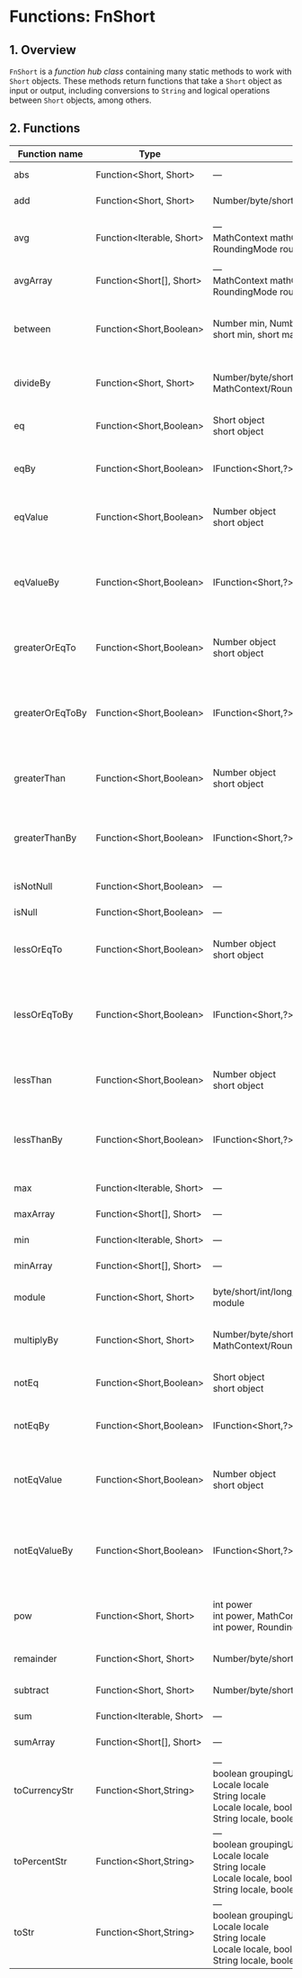 # Functions: FnShort

## 1. Overview

`FnShort` is a *function hub class* containing many static methods to work with `Short` objects. These methods return functions that take a `Short` object as input or output, including conversions to `String` and logical operations between `Short` objects, among others.

## 2. Functions

| Function name      | Type                        | Params                                                                 | Description |
|--------------------|-----------------------------|------------------------------------------------------------------------|-------------|
| abs                | Function<Short, Short>      | —                                                                      | Returns the absolute value of the input. |
| add                | Function<Short, Short>      | Number/byte/short/int/long/float/double add                            | Adds the given number to the target and returns the result. |
| avg                | Function<Iterable<Short>, Short> | —<br>MathContext mathContext<br>RoundingMode roundingMode         | Returns the average of all numbers in the Iterable input object, optionally using MathContext or RoundingMode. |
| avgArray           | Function<Short[], Short>    | —<br>MathContext mathContext<br>RoundingMode roundingMode             | Returns the average of all numbers in the input array, optionally using MathContext or RoundingMode. |
| between            | Function<Short,Boolean>     | Number min, Number max<br>short min, short max                       | Determines if the target is between min and max (`target.compareTo(min) >= 0 && target.compareTo(max) <= 0`). Both must implement Comparable. |
| divideBy           | Function<Short, Short>      | Number/byte/short/int/long/float/double divisor<br>MathContext/RoundingMode | Divides the target by the given divisor and returns the result, optionally using MathContext or RoundingMode. |
| eq                 | Function<Short,Boolean>     | Short object<br>short object                                         | Determines if the target and specified object are equal by calling `equals` on the target. |
| eqBy               | Function<Short,Boolean>     | IFunction<Short,?> by, Object object                                   | Determines if the result of executing the specified function on the target and object are equal by calling `equals`. |
| eqValue            | Function<Short,Boolean>     | Number object<br>short object                                         | Determines if the target and specified object are equal in value (`target.compareTo(object) == 0`). Both must implement Comparable. |
| eqValueBy          | Function<Short,Boolean>     | IFunction<Short,?> by, Object object                                   | Determines if the result of executing the specified function on the target and object are equal in value (`functionResult.compareTo(object) == 0`). Both must implement Comparable. |
| greaterOrEqTo      | Function<Short,Boolean>     | Number object<br>short object                                         | Determines if the target is greater or equal to the specified object (`target.compareTo(object) >= 0`). Both must implement Comparable. |
| greaterOrEqToBy    | Function<Short,Boolean>     | IFunction<Short,?> by, Object object                                   | Determines if the result of executing the specified function on the target is greater or equal to the object (`functionResult.compareTo(object) >= 0`). Both must implement Comparable. |
| greaterThan        | Function<Short,Boolean>     | Number object<br>short object                                         | Determines if the target is greater than the specified object (`target.compareTo(object) > 0`). Both must implement Comparable. |
| greaterThanBy      | Function<Short,Boolean>     | IFunction<Short,?> by, Object object                                   | Determines if the result of executing the specified function on the target is greater than the object (`functionResult.compareTo(object) > 0`). Both must implement Comparable. |
| isNotNull          | Function<Short,Boolean>     | —                                                                      | Determines if the target object is not null. |
| isNull             | Function<Short,Boolean>     | —                                                                      | Determines if the target object is null. |
| lessOrEqTo         | Function<Short,Boolean>     | Number object<br>short object                                         | Determines if the target is less or equal to the specified object (`target.compareTo(object) <= 0`). Both must implement Comparable. |
| lessOrEqToBy       | Function<Short,Boolean>     | IFunction<Short,?> by, Object object                                   | Determines if the result of executing the specified function on the target is less or equal to the object (`functionResult.compareTo(object) <= 0`). Both must implement Comparable. |
| lessThan           | Function<Short,Boolean>     | Number object<br>short object                                         | Determines if the target is less than the specified object (`target.compareTo(object) < 0`). Both must implement Comparable. |
| lessThanBy         | Function<Short,Boolean>     | IFunction<Short,?> by, Object object                                   | Determines if the result of executing the specified function on the target is less than the object (`functionResult.compareTo(object) < 0`). Both must implement Comparable. |
| max                | Function<Iterable<Short>, Short> | —                                                                | Returns the maximum number from an Iterable input object. |
| maxArray           | Function<Short[], Short>    | —                                                                      | Returns the maximum number from the input array. |
| min                | Function<Iterable<Short>, Short> | —                                                                | Returns the minimum number from an Iterable input object. |
| minArray           | Function<Short[], Short>    | —                                                                      | Returns the minimum number from the input array. |
| module             | Function<Short, Short>      | byte/short/int/long/Byte/Short/Integer/Long/BigInteger module          | Performs a module operation and returns the value of (input mod module), always positive. |
| multiplyBy         | Function<Short, Short>      | Number/byte/short/int/long/float/double multiplicand<br>MathContext/RoundingMode | Multiplies the target by the multiplicand and returns the value, optionally using MathContext or RoundingMode. |
| notEq              | Function<Short,Boolean>     | Short object<br>short object                                         | Determines if the target and specified object are NOT equal by calling `equals` on the target. |
| notEqBy            | Function<Short,Boolean>     | IFunction<Short,?> by, Object object                                   | Determines if the result of executing the specified function on the target and object are NOT equal by calling `equals`. |
| notEqValue         | Function<Short,Boolean>     | Number object<br>short object                                         | Determines if the target and specified object are NOT equal in value (`target.compareTo(object) != 0`). Both must implement Comparable. |
| notEqValueBy       | Function<Short,Boolean>     | IFunction<Short,?> by, Object object                                   | Determines if the result of executing the specified function on the target and object are NOT equal in value (`functionResult.compareTo(object) != 0`). Both must implement Comparable. |
| pow                | Function<Short, Short>      | int power<br>int power, MathContext<br>int power, RoundingMode         | Performs the operation target^power and returns its value, optionally using MathContext or RoundingMode. |
| remainder          | Function<Short, Short>      | Number/byte/short/int/long/float/double divisor                        | Divides the target by the divisor and returns the remainder (target % divisor). |
| subtract           | Function<Short, Short>      | Number/byte/short/int/long/float/double subtract                       | Subtracts the given number from the target and returns the result. |
| sum                | Function<Iterable<Short>, Short> | —                                                                | Returns the sum of all numbers in the Iterable input object. |
| sumArray           | Function<Short[], Short>    | —                                                                      | Returns the sum of all numbers in the input array. |
| toCurrencyStr      | Function<Short,String>      | —<br>boolean groupingUsed<br>Locale locale<br>String locale<br>Locale locale, boolean groupingUsed<br>String locale, boolean groupingUsed | Returns the String representation of the target as a currency, with various formatting options. |
| toPercentStr       | Function<Short,String>      | —<br>boolean groupingUsed<br>Locale locale<br>String locale<br>Locale locale, boolean groupingUsed<br>String locale, boolean groupingUsed | Returns a String representing a percentage from the target number, with various formatting options. |
| toStr              | Function<Short,String>      | —<br>boolean groupingUsed<br>Locale locale<br>String locale<br>Locale locale, boolean groupingUsed<br>String locale, boolean groupingUsed | Returns the String representation of the input number, with various formatting options. |


